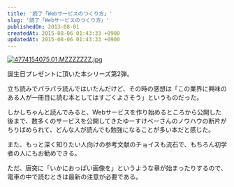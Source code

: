 ```yaml
---
title: '読了「Webサービスのつくり方」'
slug: '読了「Webサービスのつくり方」'
publishedOn: 2013-08-01
createdAt: 2015-08-06 01:43:33 +0900
updatedAt: 2015-08-06 01:43:33 +0900
---
```

<a href="https://www.amazon.co.jp/exec/obidos/ASIN/4774154075/shucreamnet-22/ref=noism"><img src="https://images-jp.amazon.com/images/P/4774154075.01.MZZZZZZZ.jpg" title="Webサービスのつくり方 ~「新しい」を生み出すための33のエッセイ (Software Design plus) [単行本(ソフトカバー)]" alt="4774154075.01.MZZZZZZZ.jpg"></a>

誕生日プレゼントに頂いた本シリーズ第2弾。

立ち読みでパラパラ読んではいたんだけど、その時の感想は「この業界に興味のある人が一冊目に読む本としてはすごくよさそう」というものだった。

しかしちゃんと読んでみると、Webサービスを作り始めるところから公開した後まで、数多くのサービスを公開してきたゆーすけべーさんのノウハウの断片がちりばめられて、どんな人が読んでも勉強になることが多い本だと感じた。

また、もっと深く知りたい人向けの参考文献のチョイスも流石で、もちろん初学者の人にもお勧めできる。

ただ、唐突に「いかにおっぱい画像を」というような章が始まったりするので、電車の中で読むときは最新の注意が必要である。
